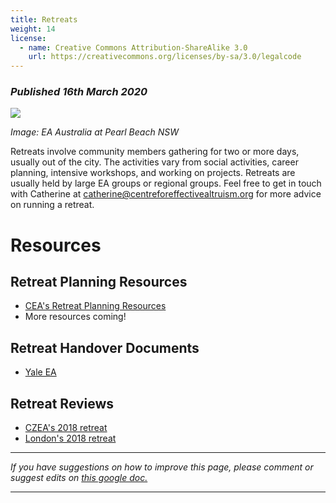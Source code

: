 ```yaml
---
title: Retreats
weight: 14
license:
  - name: Creative Commons Attribution-ShareAlike 3.0
    url: https://creativecommons.org/licenses/by-sa/3.0/legalcode
---
```

### _Published 16th March 2020_

<p class="large_image_wrapper">
<img src="/img/retreatphoto1.jpg
" />
</p>

_Image: EA Australia at Pearl Beach NSW_


Retreats involve community members gathering for two or more days, usually out of the city. The activities vary from social activities, career planning, intensive workshops, and working on projects. Retreats are usually held by large EA groups or regional groups. Feel free to get in touch with Catherine at <a target="_blank" href="mailto:catherine@centreforeffectivealtruism.org">catherine@centreforeffectivealtruism.org</a> for more advice on running a retreat.


# Resources 

## Retreat Planning Resources
* <a target="_blank" href="https://drive.google.com/drive/folders/1tm3RaA88Pn3CsU8mM-Rh12K3gk84WvAX">CEA's Retreat Planning Resources</a> 
* More resources coming!

## Retreat Handover Documents

* <a target="_blank" href="https://forum.effectivealtruism.org/posts/YGdkLSToQ6rw5QqDP/yale-retreat-handover-doc">Yale EA</a>

## Retreat Reviews
* <a target="_blank" href="https://forum.effectivealtruism.org/posts/r8Qv7QHjJyafmiLnp/review-of-czea-intense-ea-weekend-retreat">CZEA's 2018 retreat</a>
* <a target="_blank" href="https://forum.effectivealtruism.org/posts/9ozoJpPoNBL6Z5BX5/a-lesson-from-an-ea-weekend-in-london-pairing-people-up-to">London's 2018 retreat</a>

<hr>

_If you have suggestions on how to improve this page, please comment or suggest edits on_ <a target="_blank" href="https://docs.google.com/document/d/1BUEgGapNaS-m9-s3X3FD3PDrZV8nY9ap5xiA5tL9YN8/edit">_this google doc._</a>

<hr>